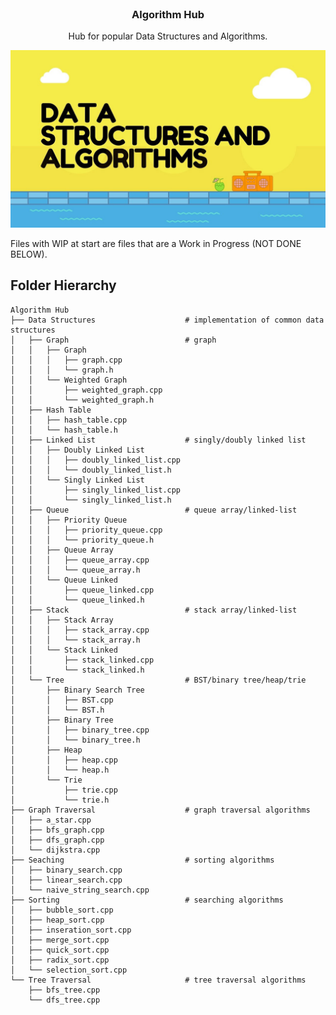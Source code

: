 <br />
<p align="center">
  <a href="https://github.com/dylansloann/Maze-Gen-Solver">
  </a>

  <h3 align="center">Algorithm Hub</h3>

  <p align="center">
     Hub for popular Data Structures and Algorithms.

![Header][header-screenshot]

Files with WIP at start are files that are a Work in Progress (NOT DONE BELOW). 

## Folder Hierarchy
```
Algorithm Hub
├── Data Structures                    # implementation of common data structures
│   ├── Graph                          # graph
│   │	├── Graph
│   │	│   ├── graph.cpp
│   │	│   └── graph.h
│   │	└── Weighted Graph
│   │	    ├── weighted_graph.cpp
│   │	    └── weighted_graph.h
│   ├── Hash Table
│   │   ├── hash_table.cpp
│   │   └── hash_table.h
│   ├── Linked List                    # singly/doubly linked list
│   │	├── Doubly Linked List
│   │	│   ├── doubly_linked_list.cpp
│   │	│   └── doubly_linked_list.h
│   │	└── Singly Linked List
│   │	    ├── singly_linked_list.cpp
│   │	    └── singly_linked_list.h
│   ├── Queue                          # queue array/linked-list
│   │   ├── Priority Queue
│   │   │   ├── priority_queue.cpp
│   │   │   └── priority_queue.h
│   │	├── Queue Array
│   │	│   ├── queue_array.cpp
│   │	│   └── queue_array.h
│   │	└── Queue Linked
│   │	    ├── queue_linked.cpp
│   │	    └── queue_linked.h
│   ├── Stack                          # stack array/linked-list
│   │	├── Stack Array
│   │	│   ├── stack_array.cpp
│   │	│   └── stack_array.h
│   │	└── Stack Linked
│   │	    ├── stack_linked.cpp
│   │	    └── stack_linked.h
│   └── Tree                           # BST/binary tree/heap/trie
│   	├── Binary Search Tree
│   	│   ├── BST.cpp
│   	│   └── BST.h
│   	├── Binary Tree
│   	│   ├── binary_tree.cpp
│   	│   └── binary_tree.h
│   	├── Heap
│   	│   ├── heap.cpp
│   	│   └── heap.h
│   	└── Trie
│   	    ├── trie.cpp
│   	    └── trie.h
├── Graph Traversal                    # graph traversal algorithms
│   ├── a_star.cpp
│   ├── bfs_graph.cpp
│   ├── dfs_graph.cpp
│   └── dijkstra.cpp
├── Seaching                           # sorting algorithms
│   ├── binary_search.cpp
│   ├── linear_search.cpp
│   └── naive_string_search.cpp
├── Sorting                            # searching algorithms
│   ├── bubble_sort.cpp
│   ├── heap_sort.cpp
│   ├── inseration_sort.cpp
│   ├── merge_sort.cpp
│   ├── quick_sort.cpp
│   ├── radix_sort.cpp
│   └── selection_sort.cpp
└── Tree Traversal                     # tree traversal algorithms
    ├── bfs_tree.cpp
    └── dfs_tree.cpp
```

[header-screenshot]: header.jpg